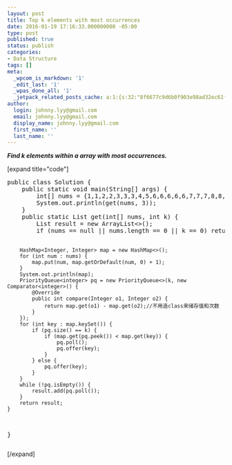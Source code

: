 ```yaml
---
layout: post
title: Top k elements with most occurrences
date: 2016-01-19 17:16:33.000000000 -05:00
type: post
published: true
status: publish
categories:
- Data Structure
tags: []
meta:
  _wpcom_is_markdown: '1'
  _edit_last: '1'
  _wpas_done_all: '1'
  _jetpack_related_posts_cache: a:1:{s:32:"8f6677c9d6b0f903e98ad32ec61f8deb";a:2:{s:7:"expires";i:1468466958;s:7:"payload";a:3:{i:0;a:1:{s:2:"id";i:206;}i:1;a:1:{s:2:"id";i:107;}i:2;a:1:{s:2:"id";i:2062;}}}}
author:
  login: johnny.lyy@gmail.com
  email: johnny.lyy@gmail.com
  display_name: johnny.lyy@gmail.com
  first_name: ''
  last_name: ''
---
```

<p><strong><em>Find k elements within a array with most occurrences.</em></strong></p>
<p>[expand title="code"]</p>
<pre>
public class Solution {
    public static void main(String[] args) {
        int[] nums = {1,1,2,2,3,3,3,4,5,6,6,6,6,6,7,7,7,8,8,8,8,9,10,11,12,13,14,15,15};
        System.out.println(get(nums, 3));
    }
    public static List<integer> get(int[] nums, int k) {
        List<integer> result = new ArrayList<>();
        if (nums == null || nums.length == 0 || k == 0) return result;


        HashMap<Integer, Integer> map = new HashMap<>();
        for (int num : nums) {
            map.put(num, map.getOrDefault(num, 0) + 1);
        }
        System.out.println(map);
        PriorityQueue<integer> pq = new PriorityQueue<>(k, new Comparator<integer>() {
            @Override
            public int compare(Integer o1, Integer o2) {
                return map.get(o1) - map.get(o2);//不用造class来储存值和次数
            }
        });
        for (int key : map.keySet()) {
            if (pq.size() == k) {
                if (map.get(pq.peek()) < map.get(key)) {
                    pq.poll();
                    pq.offer(key);
                }
            } else {
                pq.offer(key);
            }
        }
        while (!pq.isEmpty()) {
            result.add(pq.poll());
        }
        return result;
    }
}
</integer></integer></integer></integer></pre>
<p>[/expand]</p>

